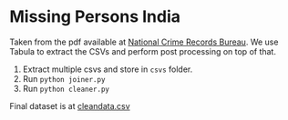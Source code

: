 Missing Persons India
==============


Taken from the pdf available at [National Crime Records Bureau](http://ncrb.nic.in/MissingUidb/20170821-Missing%20Person%20Report.pdf).
We use Tabula to extract the CSVs and perform post processing on top of that.

1. Extract multiple csvs and store in `csvs` folder.
2. Run `python joiner.py`
3. Run `python cleaner.py`


Final dataset is at [cleandata.csv](cleandata.csv)
